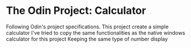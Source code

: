 # The Odin Project: Calculator

Following Odin's project specifications. This project create a simple calculator
I've tried to copy the same functionalities as the native windows calculator for this project
Keeping the same type of number display 
